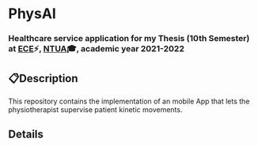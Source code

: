 # <b> PhysAI</b>

### Healthcare service application for my Thesis (10th Semester) at [ECE](https://www.ece.ntua.gr/en)⚡, [NTUA](https://www.ntua.gr/en)🎓, academic year 2021-2022


## 📋**Description**

This repository contains the implementation of an mobile App that lets the physiotherapist supervise patient kinetic movements. 

## **Details**







